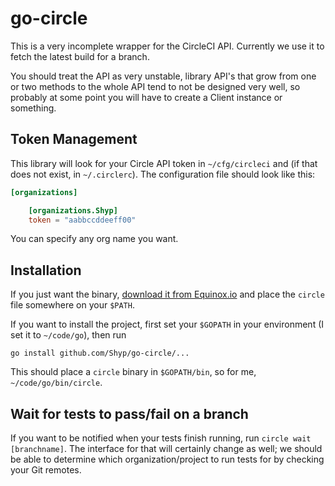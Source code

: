 # go-circle

This is a very incomplete wrapper for the CircleCI API. Currently we use it to
fetch the latest build for a branch.

You should treat the API as very unstable, library API's that grow from one or
two methods to the whole API tend to not be designed very well, so probably at
some point you will have to create a Client instance or something.

## Token Management

This library will look for your Circle API token in `~/cfg/circleci` and (if
that does not exist, in `~/.circlerc`). The configuration file should look like
this:

```toml
[organizations]

    [organizations.Shyp]
    token = "aabbccddeeff00"
```

You can specify any org name you want.

## Installation

If you just want the binary, [download it from Equinox.io][download] and place
the `circle` file somewhere on your `$PATH`.

If you want to install the project, first set your `$GOPATH` in your
environment (I set it to `~/code/go`), then run

```
go install github.com/Shyp/go-circle/...
```

This should place a `circle` binary in `$GOPATH/bin`, so for me,
`~/code/go/bin/circle`.

[download]: https://dl.equinox.io/shyp/circle/stable

## Wait for tests to pass/fail on a branch

If you want to be notified when your tests finish running, run `circle wait
[branchname]`. The interface for that will certainly change as well; we should
be able to determine which organization/project to run tests for by checking
your Git remotes.
